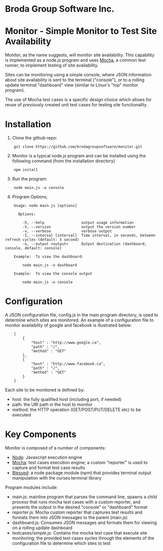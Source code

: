 # Broda Group Software Inc.

# Monitor - Simple Monitor to Test Site Availability

Monitor, as the name suggests, will monitor site availability.  This capability
is implemented as a node.js program and uses [Mocha](https://mochajs.org/),
a common test runner, to implement testing of site availability.

Sites can be monitoring using a simple console, where JSON information about
site availability is sent to the terminal ("console"), or to a rolling update terminal
"dashboard" view (similar to Linux's "top" monitor program).

The use of Mocha test cases is a specific design choice which allows for
reuse of previously created unit test cases for testing site functionality.   

# Installation

1.  Clone the github repo:

```
    git clone https://github.com/brodagroupsoftware/monitor.git
```

2.  Monitor is a typical node.js program and can be installed using the following
command (from the installation directory)

```
    npm install
```

3.  Run the program:

```
    node main.js -o console
```

4.  Program Options;

```
    Usage: node main.js [options]

      Options:

        -h, --help                 output usage information
        -V, --version              output the version number
        -v, --verbose              verbose output
        -I, --interval [interval]  Time interval, in seconds, between refresh cycles (default: 5 second)
        -o, --output <output>      Output destination (dashboard, console, default: console)

    Example:  To view the dashboard:

        node main.js -o dashboard

    Example:  To view the console output

        node main.js -o console
```

# Configuration

A JSON configuration file, config.js in the main program directory,
is used to determine which sites are monitored.  An example of a configuration
file to monitor availaiblity of google and facebook is illustrated below:

```
    [
        {
            "host" : "http://www.google.ca",
            "path" : "/",
            "method" : "GET"
        },
        {
            "host" : "http://www.facebook.ca",
            "path" : "/",
            "method" : "GET"
        }
    ]
```

Each site to be monitored is defined by:
- host:  the fully qualified host (including port, if needed)
- path:  the URI path in the host to monitor
- method: the HTTP operation (GET/POST/PUT/DELETE etc) to be executed

# Key Components

Monitor is composed of a number of components:
- [Node](https://nodejs.org/):  Javascript execution engine
- [Mocha](https://mochajs.org/):  test cases execution engine; a
custom "reporter" is used to capture and format test case results
- [Blessed](https://www.npmjs.com/package/blessed):  a node package module
(npm) that provides terminal output manipulation with the curses terminal library

Program modules include:
- main.js:  mainline program that parses the command line, spawns a child
process that runs mocha test cases with a custom reporter, and presents
the output in the desired "console" or "dashboard" format
- reporter.js:  Mocha custom reporter that captures test results and formats
them into JSON messages to the parent (main.js)
- dashboard.js:  Consumes JSON messages and formats them for viewing on a
rolling update dashboard
- testcases/simple.js: Contains the mocha test case that execute site
monitoring; the provided test cases sycles through the elements of the
configuration file to determine which sites to test
